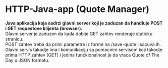 # HTTP-Java-app (Quote Manager)

**Java aplikacija koja sadrzi glavni server koji je zaduzan da handluje POST i GET requestove klijenta (browser).**  
Glavni server je zaduzen da kada dobije GET zahtev renderuje staticku stranicu.  
POST zahtev treba da primi parametre iz forme na /save-quote i sacuva ih.  
Glavni servis takodje ima i komunikaciju sa pomocnim servisom koji takodje prima HTTP zahtev (GET) i jedina funckionalnost je da vraca Quote of The Day u JSON formatu.
